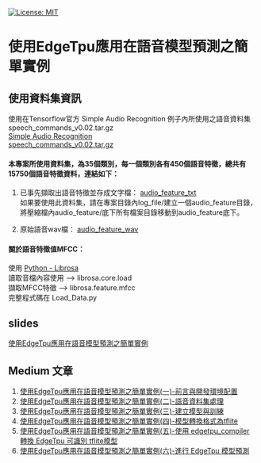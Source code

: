 [![License: MIT](https://img.shields.io/badge/License-MIT-red.svg)](https://opensource.org/licenses/MIT)

# 使用EdgeTpu應用在語音模型預測之簡單實例

使用資料集資訊
--
使用在Tensorflow官方 Simple Audio Recognition 例子內所使用之語音資料集speech_commands_v0.02.tar.gz<br/>
[Simple Audio Recognition](https://www.tensorflow.org/tutorials/sequences/audio_recognition)<br/>
[speech_commands_v0.02.tar.gz](https://storage.cloud.google.com/download.tensorflow.org/data/speech_commands_v0.02.tar.gz)<br/>
<p></p>

#### 本專案所使用資料集，為35個類別，每一個類別各有450個語音特徵，總共有15750個語音特徵資料，連結如下：<br/>
1. 已事先擷取出語音特徵並存成文字檔：
[audio_feature_txt](https://drive.google.com/open?id=11X-vlDNjCH4t98fRs5reBuSXolAUeh7b)<br/>
如果要使用此資料集，請在專案目錄內log_file/建立一個audio_feature目錄，將壓縮檔內audio_feature/底下所有檔案目錄移動到audio_feature底下。

2.  原始語音wav檔：
[audio_feature_wav](https://drive.google.com/open?id=1xnBpX8WsJtV2hbcY90O0Pw17sXZmpi80)<br/>

 #### 關於語音特徵值MFCC：<br>
 使用 [Python - Librosa](https://librosa.github.io/librosa/install.html) <br/>
 讀取音檔內容使用 --> librosa.core.load <br/>
 擷取MFCC特徵 --> librosa.feature.mfcc <br/>
 完整程式碼在 Load_Data.py <br/>

slides
--
[使用EdgeTpu應用在語音模型預測之簡單實例](https://docs.google.com/presentation/d/1ymZKADuUzkwwKdbGHvZ2SpFxg3LBCAEO4x32p3buI3U/edit?usp=sharing)

Medium 文章
--
1. [使用EdgeTpu應用在語音模型預測之簡單實例(一)-前言與開發環境配置](https://medium.com/@s123600g/%E4%BD%BF%E7%94%A8edgetpu%E6%87%89%E7%94%A8%E5%9C%A8%E8%AA%9E%E9%9F%B3%E6%A8%A1%E5%9E%8B%E9%A0%90%E6%B8%AC%E4%B9%8B%E7%B0%A1%E5%96%AE%E5%AF%A6%E4%BE%8B-%E4%B8%80-%E5%89%8D%E8%A8%80%E8%88%87%E9%96%8B%E7%99%BC%E7%92%B0%E5%A2%83%E9%85%8D%E7%BD%AE-d8720eb0d970)<br/>
2. [使用EdgeTpu應用在語音模型預測之簡單實例(二)-語音資料集處理](https://medium.com/@s123600g/%E4%BD%BF%E7%94%A8edgetpu%E6%87%89%E7%94%A8%E5%9C%A8%E8%AA%9E%E9%9F%B3%E6%A8%A1%E5%9E%8B%E9%A0%90%E6%B8%AC%E4%B9%8B%E7%B0%A1%E5%96%AE%E5%AF%A6%E4%BE%8B-%E4%BA%8C-%E8%AA%9E%E9%9F%B3%E8%B3%87%E6%96%99%E9%9B%86%E8%99%95%E7%90%86-a9a1f4492bc0)<br/>
3. [使用EdgeTpu應用在語音模型預測之簡單實例(三)-建立模型與訓練](https://medium.com/@s123600g/%E4%BD%BF%E7%94%A8edgetpu%E6%87%89%E7%94%A8%E5%9C%A8%E8%AA%9E%E9%9F%B3%E6%A8%A1%E5%9E%8B%E9%A0%90%E6%B8%AC%E4%B9%8B%E7%B0%A1%E5%96%AE%E5%AF%A6%E4%BE%8B-%E4%B8%89-%E5%BB%BA%E7%AB%8B%E6%A8%A1%E5%9E%8B%E8%88%87%E8%A8%93%E7%B7%B4-3ae20b170eb)<br/>
4. [使用EdgeTpu應用在語音模型預測之簡單實例(四)-模型轉換格式為tflite](https://medium.com/@s123600g/%E4%BD%BF%E7%94%A8edgetpu%E6%87%89%E7%94%A8%E5%9C%A8%E8%AA%9E%E9%9F%B3%E6%A8%A1%E5%9E%8B%E9%A0%90%E6%B8%AC%E4%B9%8B%E7%B0%A1%E5%96%AE%E5%AF%A6%E4%BE%8B-%E5%9B%9B-%E6%A8%A1%E5%9E%8B%E8%BD%89%E6%8F%9B%E6%A0%BC%E5%BC%8F%E7%82%BAtflite-3cd1b3c2b122)<br/>
5. [使用EdgeTpu應用在語音模型預測之簡單實例(五)-使用 edgetpu_compiler 轉換 EdgeTpu 可識別 tflite模型](https://medium.com/@s123600g/%E4%BD%BF%E7%94%A8edgetpu%E6%87%89%E7%94%A8%E5%9C%A8%E8%AA%9E%E9%9F%B3%E6%A8%A1%E5%9E%8B%E9%A0%90%E6%B8%AC%E4%B9%8B%E7%B0%A1%E5%96%AE%E5%AF%A6%E4%BE%8B-%E4%BA%94-%E4%BD%BF%E7%94%A8-edgetpu-compiler-%E8%BD%89%E6%8F%9B-edgetpu-%E5%8F%AF%E8%AD%98%E5%88%A5-tflite%E6%A8%A1%E5%9E%8B-54fdf75e25a3)<br/>
6. [使用EdgeTpu應用在語音模型預測之簡單實例(六)-進行 EdgeTpu 模型預測](https://medium.com/@s123600g/%E4%BD%BF%E7%94%A8edgetpu%E6%87%89%E7%94%A8%E5%9C%A8%E8%AA%9E%E9%9F%B3%E6%A8%A1%E5%9E%8B%E9%A0%90%E6%B8%AC%E4%B9%8B%E7%B0%A1%E5%96%AE%E5%AF%A6%E4%BE%8B-%E5%85%AD-%E9%80%B2%E8%A1%8C-edgetpu-%E6%A8%A1%E5%9E%8B%E9%A0%90%E6%B8%AC-e76bf901eecc)<br/>
